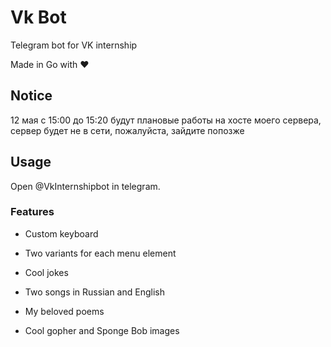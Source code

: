 # Vk Bot
Telegram bot for VK internship

Made in Go with ❤️

## Notice
12 мая с 15:00 до 15:20 будут плановые работы на хосте моего сервера, сервер будет не в сети, пожалуйста, зайдите попозже 

## Usage
Open @VkInternshipbot in telegram.

### Features

- Custom keyboard

- Two variants for each menu element

- Cool jokes

- Two songs in Russian and English

- My beloved poems

- Cool gopher and Sponge Bob images